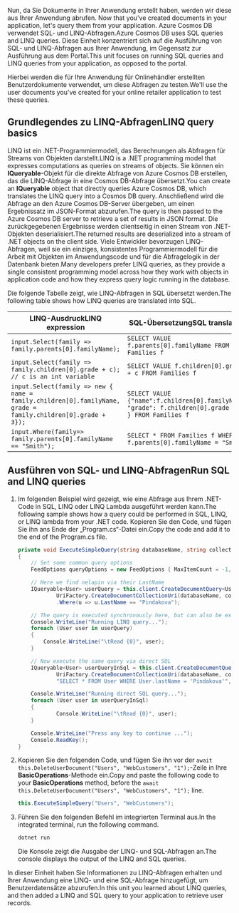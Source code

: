 <span data-ttu-id="fc7b9-101"><!--TODO: Explain how to do ExecuteNext (pages closer to SDK imp) vs ToList (continuation token)--> Nun, da Sie Dokumente in Ihrer Anwendung erstellt haben, werden wir diese aus Ihrer Anwendung abrufen.</span><span class="sxs-lookup"><span data-stu-id="fc7b9-101"><!--TODO: Explain how to do ExecuteNext (pages closer to SDK imp) vs ToList (continuation token)--> Now that you've created documents in your application, let's query them from your application.</span></span> <span data-ttu-id="fc7b9-102">Azure Cosmos DB verwendet SQL- und LINQ-Abfragen.</span><span class="sxs-lookup"><span data-stu-id="fc7b9-102">Azure Cosmos DB uses SQL queries and LINQ queries.</span></span> <span data-ttu-id="fc7b9-103">Diese Einheit konzentriert sich auf die Ausführung von SQL- und LINQ-Abfragen aus Ihrer Anwendung, im Gegensatz zur Ausführung aus dem Portal.</span><span class="sxs-lookup"><span data-stu-id="fc7b9-103">This unit focuses on running SQL queries and LINQ queries from your application, as opposed to the portal.</span></span>

<span data-ttu-id="fc7b9-104">Hierbei werden die für Ihre Anwendung für Onlinehändler erstellten Benutzerdokumente verwendet, um diese Abfragen zu testen.</span><span class="sxs-lookup"><span data-stu-id="fc7b9-104">We'll use the user documents you've created for your online retailer application to test these queries.</span></span>

## <a name="linq-query-basics"></a><span data-ttu-id="fc7b9-105">Grundlegendes zu LINQ-Abfragen</span><span class="sxs-lookup"><span data-stu-id="fc7b9-105">LINQ query basics</span></span>

<span data-ttu-id="fc7b9-106">LINQ ist ein .NET-Programmiermodell, das Berechnungen als Abfragen für Streams von Objekten darstellt.</span><span class="sxs-lookup"><span data-stu-id="fc7b9-106">LINQ is a .NET programming model that expresses computations as queries on streams of objects.</span></span> <span data-ttu-id="fc7b9-107">Sie können ein **IQueryable**-Objekt für die direkte Abfrage von Azure Cosmos DB erstellen, das die LINQ-Abfrage in eine Cosmos DB-Abfrage übersetzt.</span><span class="sxs-lookup"><span data-stu-id="fc7b9-107">You can create an **IQueryable** object that directly queries Azure Cosmos DB, which translates the LINQ query into a Cosmos DB query.</span></span> <span data-ttu-id="fc7b9-108">Anschließend wird die Abfrage an den Azure Cosmos DB-Server übergeben, um einen Ergebnissatz im JSON-Format abzurufen.</span><span class="sxs-lookup"><span data-stu-id="fc7b9-108">The query is then passed to the Azure Cosmos DB server to retrieve a set of results in JSON format.</span></span> <span data-ttu-id="fc7b9-109">Die zurückgegebenen Ergebnisse werden clientseitig in einen Stream von .NET-Objekten deserialisiert.</span><span class="sxs-lookup"><span data-stu-id="fc7b9-109">The returned results are deserialized into a stream of .NET objects on the client side.</span></span> <span data-ttu-id="fc7b9-110">Viele Entwickler bevorzugen LINQ-Abfragen, weil sie ein einziges, konsistentes Programmiermodell für die Arbeit mit Objekten im Anwendungscode und für die Abfragelogik in der Datenbank bieten.</span><span class="sxs-lookup"><span data-stu-id="fc7b9-110">Many developers prefer LINQ queries, as they provide a single consistent programming model across how they work with objects in application code and how they express query logic running in the database.</span></span>

<span data-ttu-id="fc7b9-111">Die folgende Tabelle zeigt, wie LINQ-Abfragen in SQL übersetzt werden.</span><span class="sxs-lookup"><span data-stu-id="fc7b9-111">The following table shows how LINQ queries are translated into SQL.</span></span>

| <span data-ttu-id="fc7b9-112">LINQ-Ausdruck</span><span class="sxs-lookup"><span data-stu-id="fc7b9-112">LINQ expression</span></span> | <span data-ttu-id="fc7b9-113">SQL-Übersetzung</span><span class="sxs-lookup"><span data-stu-id="fc7b9-113">SQL translation</span></span> |
|---|---|
| `input.Select(family => family.parents[0].familyName);`| `SELECT VALUE f.parents[0].familyName FROM Families f` |
|`input.Select(family => family.children[0].grade + c); // c is an int variable` | `SELECT VALUE f.children[0].grade + c FROM Families f` |
|`input.Select(family => new { name = family.children[0].familyName, grade = family.children[0].grade + 3});`| `SELECT VALUE {"name":f.children[0].familyName, "grade": f.children[0].grade + 3 } FROM Families f`|
|`input.Where(family=> family.parents[0].familyName == "Smith");`|`SELECT * FROM Families f WHERE f.parents[0].familyName = "Smith"`|

## <a name="run-sql-and-linq-queries"></a><span data-ttu-id="fc7b9-114">Ausführen von SQL- und LINQ-Abfragen</span><span class="sxs-lookup"><span data-stu-id="fc7b9-114">Run SQL and LINQ queries</span></span>

1. <span data-ttu-id="fc7b9-115">Im folgenden Beispiel wird gezeigt, wie eine Abfrage aus Ihrem .NET-Code in SQL, LINQ oder LINQ Lambda ausgeführt werden kann.</span><span class="sxs-lookup"><span data-stu-id="fc7b9-115">The following sample shows how a query could be performed in SQL, LINQ, or LINQ lambda from your .NET code.</span></span> <span data-ttu-id="fc7b9-116">Kopieren Sie den Code, und fügen Sie ihn ans Ende der „Program.cs“-Datei ein.</span><span class="sxs-lookup"><span data-stu-id="fc7b9-116">Copy the code and add it to the end of the Program.cs file.</span></span>

    ```csharp
    private void ExecuteSimpleQuery(string databaseName, string collectionName)
    {
        // Set some common query options
        FeedOptions queryOptions = new FeedOptions { MaxItemCount = -1, EnableCrossPartitionQuery = true };

        // Here we find nelapin via their LastName
        IQueryable<User> userQuery = this.client.CreateDocumentQuery<User>(
                UriFactory.CreateDocumentCollectionUri(databaseName, collectionName), queryOptions)
                .Where(u => u.LastName == "Pindakova");

        // The query is executed synchronously here, but can also be executed asynchronously via the IDocumentQuery<T> interface
        Console.WriteLine("Running LINQ query...");
        foreach (User user in userQuery)
        {
            Console.WriteLine("\tRead {0}", user);
        }

        // Now execute the same query via direct SQL
        IQueryable<User> userQueryInSql = this.client.CreateDocumentQuery<User>(
                UriFactory.CreateDocumentCollectionUri(databaseName, collectionName),
                "SELECT * FROM User WHERE User.lastName = 'Pindakova'", queryOptions );

        Console.WriteLine("Running direct SQL query...");
        foreach (User user in userQueryInSql)
        {
                Console.WriteLine("\tRead {0}", user);
        }

        Console.WriteLine("Press any key to continue ...");
        Console.ReadKey();
    }
    ```

1. <span data-ttu-id="fc7b9-117">Kopieren Sie den folgenden Code, und fügen Sie ihn vor der `await this.DeleteUserDocument("Users", "WebCustomers", "1");`-Zeile in Ihre **BasicOperations**-Methode ein.</span><span class="sxs-lookup"><span data-stu-id="fc7b9-117">Copy and paste the following code to your **BasicOperations** method, before the `await this.DeleteUserDocument("Users", "WebCustomers", "1");` line.</span></span>

    ```csharp
    this.ExecuteSimpleQuery("Users", "WebCustomers");
    ```

1. <span data-ttu-id="fc7b9-118">Führen Sie den folgenden Befehl im integrierten Terminal aus.</span><span class="sxs-lookup"><span data-stu-id="fc7b9-118">In the integrated terminal, run the following command.</span></span>

    ```bash
    dotnet run
    ```

    <span data-ttu-id="fc7b9-119">Die Konsole zeigt die Ausgabe der LINQ- und SQL-Abfragen an.</span><span class="sxs-lookup"><span data-stu-id="fc7b9-119">The console displays the output of the LINQ and SQL queries.</span></span>

<span data-ttu-id="fc7b9-120">In dieser Einheit haben Sie Informationen zu LINQ-Abfragen erhalten und Ihrer Anwendung eine LINQ- und eine SQL-Abfrage hinzugefügt, um Benutzerdatensätze abzurufen.</span><span class="sxs-lookup"><span data-stu-id="fc7b9-120">In this unit you learned about LINQ queries, and then added a LINQ and SQL query to your application to retrieve user records.</span></span>
